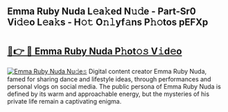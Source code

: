 ## Emma Ruby Nuda L𝚎a𝚔ed N𝚞𝚍e - Part-Sr0 Vi𝚍𝚎o L𝚎a𝚔s - H𝚘𝚝 O𝚗𝚕yf𝚊ns P𝚑𝚘tos pEFXp

# <h2><a href="http://kf9iiu.oniu.top/?m=Emma+Ruby+Nuda">🔗👉 🔴 Emma Ruby Nuda P𝚑ot𝚘𝚜 V𝚒d𝚎o</a></h2>

[![Emma Ruby Nuda Nu𝚍e𝚜](https://i.imgur.com/0qMVB7G.gif)](http://kf9iiu.oniu.top/?m=Emma+Ruby+Nuda)
Digital content creator Emma Ruby Nuda, famed for sharing dance and lifestyle ideas, through performances and personal vlogs on social media. The public persona of Emma Ruby Nuda is defined by its warm and approachable energy, but the mysteries of his private life remain a captivating enigma.  
